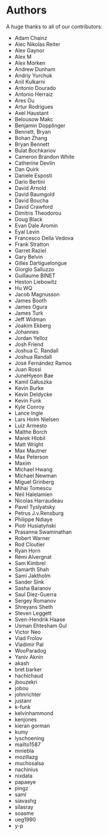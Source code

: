 Authors
=========

A huge thanks to all of our contributors:

- Adam Chainz
- Alec Nikolas Reiter
- Alex Gaynor
- Alex M
- Alex Morken
- Andrew Dunham
- Andriy Yurchuk
- Anil Kulkarni
- Antonio Dourado
- Antonio Herraiz
- Ares Ou
- Artur Rodrigues
- Axel Haustant
- Belousow Makc
- Benjamin Dopplinger
- Bennett, Bryan
- Bohan Zhang
- Bryan Bennett
- Bulat Bochkariov
- Cameron Brandon White
- Catherine Devlin
- Dan Quirk
- Daniele Esposti
- Dario Bertini
- David Arnold
- David Baumgold
- David Boucha
- David Crawford
- Dimitris Theodorou
- Doug Black
- Evan Dale Aromin
- Eyal Levin
- Francesco Della Vedova
- Frank Stratton
- Garret Raziel
- Gary Belvin
- Gilles Dartiguelongue
- Giorgio Salluzzo
- Guillaume BINET
- Heston Liebowitz
- Hu WQ
- Jacob Magnusson
- James Booth
- James Ogura
- James Turk
- Jeff Widman
- Joakim Ekberg
- Johannes
- Jordan Yelloz
- Josh Friend
- Joshua C. Randall
- Joshua Randall
- José Fernández Ramos
- Juan Rossi
- JuneHyeon Bae
- Kamil Gałuszka
- Kevin Burke
- Kevin Deldycke
- Kevin Funk
- Kyle Conroy
- Lance Ingle
- Lars Holm Nielsen
- Luiz Armesto
- Malthe Borch
- Marek Hlobil
- Matt Wright
- Max Mautner
- Max Peterson
- Maxim
- Michael Hwang
- Michael Newman
- Miguel Grinberg
- Mihai Tomescu
- Neil Halelamien
- Nicolas Harraudeau
- Pavel Tyslyatsky
- Petrus J.v.Rensburg
- Philippe Ndiaye
- Piotr Husiatyński
- Prasanna Swaminathan
- Robert Warner
- Rod Cloutier
- Ryan Horn
- Rémi Alvergnat
- Sam Kimbrel
- Samarth Shah
- Sami Jaktholm
- Sander Sink
- Sasha Baranov
- Saul Diez-Guerra
- Sergey Romanov
- Shreyans Sheth
- Steven Leggett
- Sven-Hendrik Haase
- Usman Ehtesham Gul
- Victor Neo
- Vlad Frolov
- Vladimir Pal
- WooParadog
- Yaniv Aknin
- akash
- bret barker
- hachichaud
- jbouzekri
- jobou
- johnrichter
- justanr
- k-funk
- kelvinhammond
- kenjones
- kieran gorman
- kumy
- lyschoening
- mailto1587
- mniebla
- mozillazg
- muchosalsa
- nachinius
- nixdata
- papaeye
- pingz
- saml
- siavashg
- silasray
- soasme
- ueg1990
- y-p
